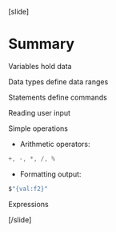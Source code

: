 [slide]
# Summary
Variables hold data

Data types define data ranges

Statements define commands

Reading user input

Simple operations

  * Arithmetic operators: 
  ```csharp
  +, -, *, /, %
  ```
  * Formatting output: 
  ```csharp
  $"{val:f2}"
  ```
Expressions

[/slide]